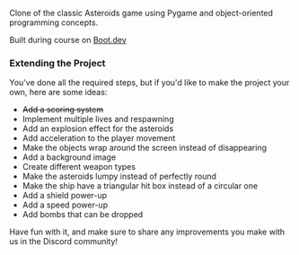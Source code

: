 Clone of the classic Asteroids game using Pygame and object-oriented
programming concepts.

Built during course on [Boot.dev](https://www.boot.dev)


### Extending the Project
You've done all the required steps, but if you'd like to make the project your
own, here are some ideas:

- ~~Add a scoring system~~
- Implement multiple lives and respawning
- Add an explosion effect for the asteroids
- Add acceleration to the player movement
- Make the objects wrap around the screen instead of disappearing
- Add a background image
- Create different weapon types
- Make the asteroids lumpy instead of perfectly round
- Make the ship have a triangular hit box instead of a circular one
- Add a shield power-up
- Add a speed power-up
- Add bombs that can be dropped


Have fun with it, and make sure to share any improvements you make with us in
the Discord community!

